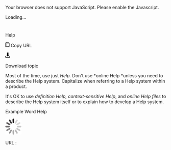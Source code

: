 Your browser does not support JavaScript. Please enable the Javascript.

Loading...

# 

Help

![Copy URL](help_files/Copy.png)
Copy URL

![Download](help_files/Download.png)

Download topic

Most of the time, use just *Help.* Don't use *online Help *unless you need to describe the Help system. Capitalize when referring to a Help system within a product.

It's OK to use *definition Help, context-sensitive Help*, and *online Help files* to describe the Help system itself or to explain how to develop a Help system.

Example Word Help

![In progress](help_files/activity-large.gif)

URL :
